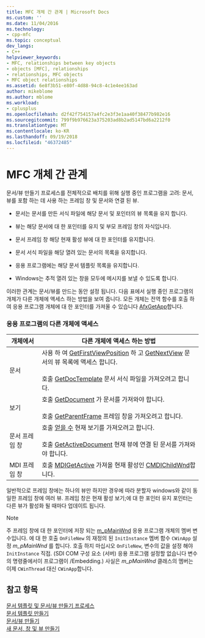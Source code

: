 ```yaml
---
title: MFC 개체 간 관계 | Microsoft Docs
ms.custom: ''
ms.date: 11/04/2016
ms.technology:
- cpp-mfc
ms.topic: conceptual
dev_langs:
- C++
helpviewer_keywords:
- MFC, relationships between key objects
- objects [MFC], relationships
- relationships, MFC objects
- MFC object relationships
ms.assetid: 6e8f3b51-e80f-4d88-94c8-4c1e4ee163ad
author: mikeblome
ms.author: mblome
ms.workload:
- cplusplus
ms.openlocfilehash: d2f42f754157a4fc2e3f3e1aa40f38477b982e16
ms.sourcegitcommit: 799f9b976623a375203ad8b2ad5147bd6a2212f0
ms.translationtype: MT
ms.contentlocale: ko-KR
ms.lasthandoff: 09/19/2018
ms.locfileid: "46372485"
---
```

# <a name="relationships-among-mfc-objects"></a>MFC 개체 간 관계

문서/뷰 만들기 프로세스를 전체적으로 배치를 위해 실행 중인 프로그램을 고려: 문서, 뷰를 포함 하는 데 사용 하는 프레임 창 및 문서와 연결 된 뷰.

- 문서는 문서를 만든 서식 파일에 해당 문서 및 포인터의 뷰 목록을 유지 합니다.

- 뷰는 해당 문서에 대 한 포인터를 유지 및 부모 프레임 창의 자식입니다.

- 문서 프레임 창 해당 현재 활성 뷰에 대 한 포인터를 유지합니다.

- 문서 서식 파일을 해당 열려 있는 문서의 목록을 유지합니다.

- 응용 프로그램에는 해당 문서 템플릿 목록을 유지합니다.

- Windows는 추적 열려 있는 창을 모두에 메시지를 보낼 수 있도록 합니다.

이러한 관계는 문서/뷰를 만드는 동안 설정 됩니다. 다음 표에서 실행 중인 프로그램의 개체가 다른 개체에 액세스 하는 방법을 보여 줍니다. 모든 개체는 전역 함수를 호출 하 여 응용 프로그램 개체에 대 한 포인터를 가져올 수 있습니다 [AfxGetApp](../mfc/reference/application-information-and-management.md#afxgetapp)합니다.

### <a name="gaining-access-to-other-objects-in-your-application"></a>응용 프로그램의 다른 개체에 액세스

|개체에서|다른 개체에 액세스 하는 방법|
|-----------------|---------------------------------|
|문서|사용 하 여 [GetFirstViewPosition](../mfc/reference/cdocument-class.md#getfirstviewposition) 하 고 [GetNextView](../mfc/reference/cdocument-class.md#getnextview) 문서의 뷰 목록에 액세스 합니다.<br /><br /> 호출 [GetDocTemplate](../mfc/reference/cdocument-class.md#getdoctemplate) 문서 서식 파일을 가져오려고 합니다.|
|보기|호출 [GetDocument](../mfc/reference/cview-class.md#getdocument) 가 문서를 가져와야 합니다.<br /><br /> 호출 [GetParentFrame](../mfc/reference/cwnd-class.md#getparentframe) 프레임 창을 가져오려고 합니다.|
|문서 프레임 창|호출 [얻을 수](../mfc/reference/cframewnd-class.md#getactiveview) 현재 보기를 가져오려고 합니다.<br /><br /> 호출 [GetActiveDocument](../mfc/reference/cframewnd-class.md#getactivedocument) 현재 뷰에 연결 된 문서를 가져와야 합니다.|
|MDI 프레임 창|호출 [MDIGetActive](../mfc/reference/cmdiframewnd-class.md#mdigetactive) 가져올 현재 활성인 [CMDIChildWnd](../mfc/reference/cmdichildwnd-class.md)합니다.|

일반적으로 프레임 창에는 하나의 뷰만 하지만 경우에 따라 분할자 windows와 같이 동일한 프레임 창에 여러 뷰. 프레임 창은 현재 활성 보기;에 대 한 포인터 유지 포인터는 다른 뷰가 활성화 될 때마다 업데이트 됩니다.

> [!NOTE]
>  주 프레임 창에 대 한 포인터에 저장 되는 [m_pMainWnd](../mfc/reference/cwinthread-class.md#m_pmainwnd) 응용 프로그램 개체의 멤버 변수입니다. 에 대 한 호출 `OnFileNew` 의 재정의 된 `InitInstance` 멤버 함수 `CWinApp` 설정 *m_pMainWnd* 를 합니다. 호출 하지 마십시오 `OnFileNew`, 변수의 값을 설정 해야 `InitInstance` 직접. (SDI COM 구성 요소 (서버) 응용 프로그램 설정할 없습니다 변수의 명령줄에서이 프로그램이 /Embedding.) 사실은 *m_pMainWnd* 클래스의 멤버는 이제 `CWinThread` 대신 `CWinApp`합니다.

## <a name="see-also"></a>참고 항목

[문서 템플릿 및 문서/뷰 만들기 프로세스](../mfc/document-templates-and-the-document-view-creation-process.md)<br/>
[문서 템플릿 만들기](../mfc/document-template-creation.md)<br/>
[문서/뷰 만들기](../mfc/document-view-creation.md)<br/>
[새 문서, 창 및 뷰 만들기](../mfc/creating-new-documents-windows-and-views.md)

